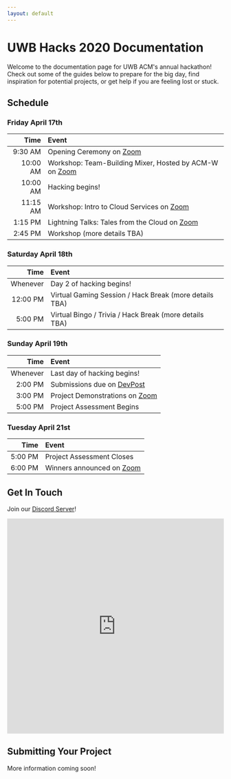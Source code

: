 ```yaml
---
layout: default
---
```


# UWB Hacks 2020 Documentation

Welcome to the documentation page for UWB ACM's annual hackathon! Check out 
some of the guides below to prepare for the big day, find inspiration
for potential projects, or get help if you are feeling lost or stuck. 

## Schedule

### Friday April 17th

| Time     | Event                                                                                             |
|---------:|:--------------------------------------------------------------------------------------------------|
|  9:30 AM | Opening Ceremony on [Zoom](https://washington.zoom.us/j/798388880)                                |
| 10:00 AM | Workshop: Team-Building Mixer, Hosted by ACM-W on [Zoom](https://washington.zoom.us/j/366198766)  |
| 10:00 AM | Hacking begins!                                                                                   |
| 11:15 AM | Workshop: Intro to Cloud Services on [Zoom](https://washington.zoom.us/j/951323956)               |
|  1:15 PM | Lightning Talks: Tales from the Cloud on [Zoom](https://washington.zoom.us/j/573514052)           |
|  2:45 PM | Workshop (more details TBA)                                                                       |

### Saturday April 18th

| Time     | Event                                                        |
|---------:|:-------------------------------------------------------------|
| Whenever | Day 2 of hacking begins!                                     |
| 12:00 PM | Virtual Gaming Session / Hack Break (more details TBA)       |
|  5:00 PM | Virtual Bingo / Trivia / Hack Break (more details TBA)       |

### Sunday April 19th

| Time     | Event                                                                    |
|---------:|:-------------------------------------------------------------------------|
| Whenever | Last day of hacking begins!                                              |
|  2:00 PM | Submissions due on [DevPost](https://uwbhacks.devpost.com/)              |
|  3:00 PM | Project Demonstrations on [Zoom](https://washington.zoom.us/j/836897268) |
|  5:00 PM | Project Assessment Begins                                                |

### Tuesday April 21st

| Time     | Event                                                               |
|---------:|:------------------------------------------------------------------- |
|  5:00 PM | Project Assessment Closes                                           |
|  6:00 PM | Winners announced on [Zoom](https://washington.zoom.us/j/650094283) |

## Get In Touch

Join our [Discord Server](https://discord.gg/EDBbxmt)!

<iframe src="https://discordapp.com/widget?id=688849143111745556&theme=dark" width="100%" height="500" allowtransparency="true" frameborder="0"></iframe>

## Submitting Your Project
More information coming soon!
